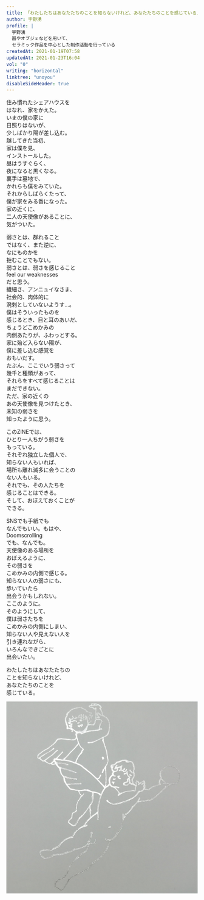 ```yaml
---
title: 「わたしたちはあなたたちのことを知らないけれど、あなたたちのことを感じている」
author: 宇野湧
profile: |
  宇野湧
  器やオブジェなどを用いて、
  セラミック作品を中心とした制作活動を行っている
createdAt: 2021-01-19T07:58
updatedAt: 2021-01-23T16:04
vol: "0"
writing: "horizontal"
linktree: "unoyou"
disableSideHeader: true
---
```


住み慣れたシェアハウスを<br class="md:hidden"/>はなれ、家をかえた。<br />
いまの僕の家に<br class="sm:hidden"/>日照りはないが、<br class="lg:hidden"/>少しばかり陽が差し込む。<br />
越してきた当初、<br class="sm:hidden"/>家は僕を見、<br class="md:hidden"/>インストールした。<br />
昼はうすぐらく、<br class="sm:hidden"/>夜になると黒くなる。<br class="xl:hidden"/>裏手は墓地で、<br class="sm:hidden"/>かれらも僕をみていた。<br />
それからしばらくたって、<br class="md:hidden"/>僕が家をみる番になった。<br />
家の近くに、<br class="md:hidden"/>二人の天使像があることに、<br class="lg:hidden"/>気がついた。

弱さとは、群れること<br class="lg:hidden"/>ではなく、また逆に、<br class="sm:hidden"/>なにものかを<br class="xl:hidden"/>拒むことでもない。<br />
弱さとは、弱さを感じること<br/>feel our weaknesses<br/>だと思う。<br />
繊細さ、アンニュイなさま、<br class="md:hidden"/>社会的、肉体的に<br class="lg:hidden"/>溌剌としていないようす…。<br />
僕はそういったものを<br class="md:hidden"/>感じるとき、目と耳のあいだ、<br class="xl:hidden"/>ちょうどこめかみの<br class="md:hidden"/>内側あたりが、ふわっとする。<br />
家に殆ど入らない陽が、<br class="lg:hidden"/>僕に差し込む感覚を<br class="sm:hidden"/>おもいだす。<br />
たぶん、ここでいう弱さって<br class="md:hidden"/>幾千と種類があって、<br class="xl:hidden"/>それらをすべて感じることは<br class="md:hidden"/>まだできない。<br />
ただ、家の近くの<br class="md:hidden"/>あの天使像を見つけたとき、<br class="xl:hidden"/>未知の弱さを<br class="sm:hidden"/>知ったように思う。

このZINEでは、<br class="lg:hidden"/>ひとり一人ちがう弱さを<br class="sm:hidden"/>もっている。<br />
それぞれ独立した個人で、<br class="md:hidden"/>知らない人もいれば、<br class="xl:hidden"/>場所も離れ滅多に会うことの<br class="md:hidden"/>ない人もいる。<br />
それでも、その人たちを<br class="md:hidden"/>感じることはできる。<br class="xl:hidden"/>そして、おぼえておくことが<br class="sm:hidden"/>できる。

SNSでも手紙でも<br class="md:hidden"/>なんでもいい。もはや、<br class="md:hidden"/>Doomscrolling<br class="lg:hidden"/>でも、なんでも。<br />
天使像のある場所を<br class="md:hidden"/>おぼえるように、<br class="lg:hidden"/>その弱さを<br class="sm:hidden"/>こめかみの内側で感じる。<br />
知らない人の弱さにも、<br class="sm:hidden"/>歩いていたら<br class="lg:hidden"/>出会うかもしれない。<br class="lg:hidden"/>ここのように。<br />
そのようにして、<br class="sm:hidden"/>僕は弱さたちを<br class="lg:hidden"/>こめかみの内側にしまい、<br />
知らない人や見えない人を<br class="md:hidden"/>引き連れながら、<br class="xl:hidden"/>いろんなできごとに<br class="sm:hidden"/>出会いたい。

わたしたちはあなたたちの<br class="md:hidden"/>ことを知らないけれど、<br class="xl:hidden"/>あなたたちのことを<br class="sm:hidden"/>感じている。

![](uno-01.JPG)
